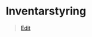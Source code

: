 # Inventarstyring

> [Edit](https://github.com/FMDatahub/Portal/blob/main/docs/Moduler/Assets/Inventarstyring.md)

